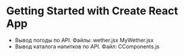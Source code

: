 # Getting Started with Create React App

- Вывод погоды по API. Файлы: wether.jsx MyWether.jsx
- Вывод каталога напитков по API. Файл: CComponents.js
